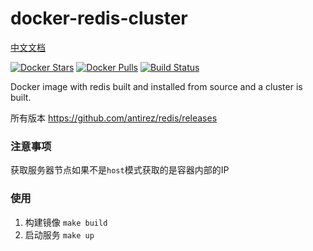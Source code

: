 # docker-redis-cluster

[中文文档](./README_CN.md)

[![Docker Stars](https://img.shields.io/docker/stars/grokzen/redis-cluster.svg)](https://hub.docker.com/r/grokzen/redis-cluster/)
[![Docker Pulls](https://img.shields.io/docker/pulls/grokzen/redis-cluster.svg)](https://hub.docker.com/r/grokzen/redis-cluster/)
[![Build Status](https://travis-ci.org/Grokzen/docker-redis-cluster.svg?branch=master)](https://travis-ci.org/Grokzen/docker-redis-cluster)

Docker image with redis built and installed from source and a cluster is built.

所有版本 https://github.com/antirez/redis/releases

### 注意事项

获取服务器节点如果不是`host`模式获取的是容器内部的IP


### 使用

1. 构建镜像  `make build`
2. 启动服务 `make up`